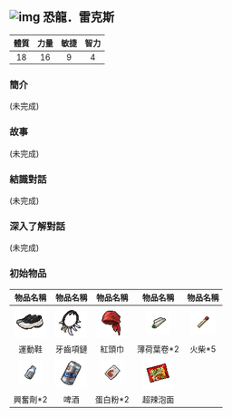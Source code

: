 ## ![img](images/.png) 恐龍．雷克斯

|體質|力量|敏捷|智力|
|:--:|:--:|:--:|:--:|
|18|16|9|4|

### 簡介

(未完成)

### 故事

(未完成)

### 結識對話

(未完成)

### 深入了解對話

(未完成)

### 初始物品

|物品名稱|物品名稱|物品名稱|物品名稱|物品名稱|
|:--:|:--:|:--:|:--:|:--:|
| ![img](images/item_pic_QX.png) | ![img](images/item_pic_YCXL.png) | ![img](images/item_pic_HTJ.png) | ![img](images/item_pic_BHYJ.png) | ![img](images/item_pic_HC.png) |
| 運動鞋 | 牙齒項鏈 | 紅頭巾 | 薄荷葉卷*2 | 火柴*5 |
| ![img](images/item_pic_XFJ.png) | ![img](images/item_pic_PJ.png) | ![img](images/item_pic_DBF.png) | ![img](images/item_pic_PBM.png) |  |
| 興奮劑*2 | 啤酒 | 蛋白粉*2 | 超辣泡面 |  |

